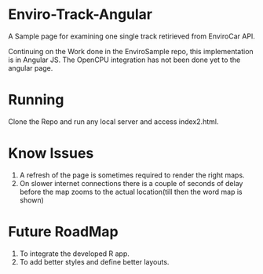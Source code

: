 # Enviro-Track-Angular
A Sample page for examining one single track retirieved from EnviroCar API.

Continuing on the Work done in the EnviroSample repo, this implementation is in Angular JS. The OpenCPU integration has not been done yet to the 
angular page. 

# Running
Clone the Repo and run any local server and access index2.html.

# Know Issues
1) A refresh of the page is sometimes required to render the right maps. 
2) On slower internet connections there is a couple of seconds of delay before the map zooms to the actual location(till then the word map is shown)

# Future RoadMap
1) To integrate the developed R app.
2) To add better styles and define better layouts.


